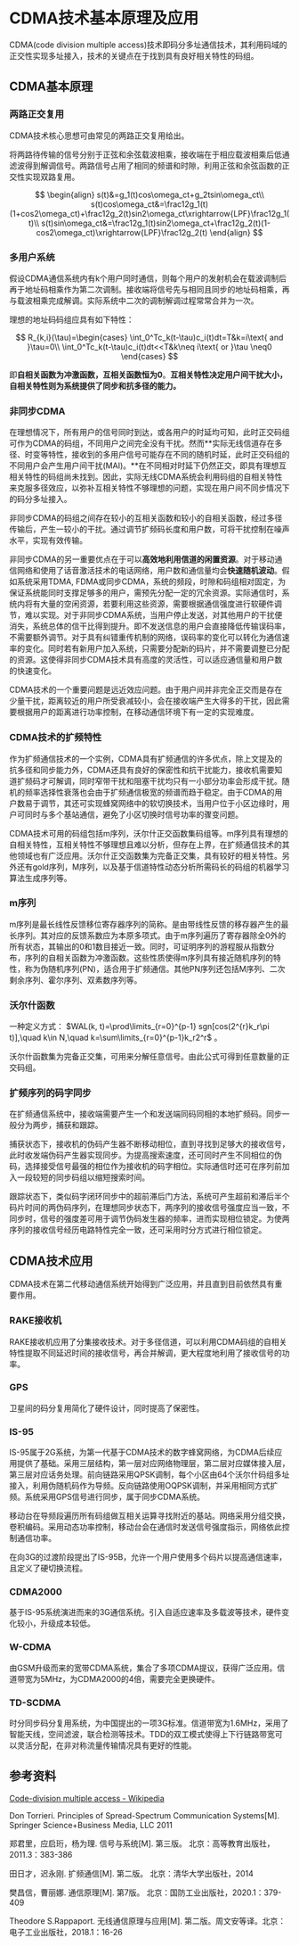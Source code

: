 # CDMA技术基本原理及应用

​CDMA(code division multiple access)技术即码分多址通信技术，其利用码域的正交性实现多址接入，技术的关键点在于找到具有良好相关特性的码组。

## CDMA基本原理

### 两路正交复用

​CDMA技术核心思想可由常见的两路正交复用给出。

​将两路待传输的信号分别于正弦和余弦载波相乘，接收端在于相应载波相乘后低通滤波得到解调信号。两路信号占用了相同的频谱和时隙，利用正弦和余弦函数的正交性实现双路复用。

$$
\begin{align}
s(t)&=g_1(t)cos\omega_ct+g_2tsin\omega_ct\\
s(t)cos\omega_ct&=\frac12g_1(t)(1+cos2\omega_ct)+\frac12g_2(t)sin2\omega_ct\xrightarrow{LPF}\frac12g_1(t)\\
s(t)sin\omega_ct&=\frac12g_1(t)sin2\omega_ct+\frac12g_2(t)(1-cos2\omega_ct)\xrightarrow{LPF}\frac12g_2(t)
\end{align}
$$

### 多用户系统

​假设CDMA通信系统内有k个用户同时通信，则每个用户的发射机会在载波调制后再于地址码相乘作为第二次调制。接收端将信号先与相同且同步的地址码相乘，再与载波相乘完成解调。实际系统中二次的调制解调过程常常合并为一次。

​理想的地址码码组应具有如下特性：

$$
R_{k,i}(\tau)=\begin{cases}
\int_0^Tc_k(t-\tau)c_i(t)dt=T&k=i\text{ and }\tau=0\\
\int_0^Tc_k(t-\tau)c_i(t)dt<<T&k\neq i\text{ or }\tau \neq0
\end{cases}
$$

​即**自相关函数为冲激函数，互相关函数恒为0**。**互相关特性决定用户间干扰大小，自相关特性则为系统提供了同步和抗多径的能力。**

### 非同步CDMA

​在理想情况下，所有用户的信号同时到达，或各用户的时延均可知，此时正交码组可作为CDMA的码组，不同用户之间完全没有干扰。然而**实际无线信道存在多径、时变等特性，接收到的多用户信号可能存在不同的随机时延，此时正交码组的不同用户会产生用户间干扰(MAI)。**在不同相对时延下仍然正交，即具有理想互相关特性的码组尚未找到。因此，实际无线CDMA系统会利用码组的自相关特性来克服多径效应，以弥补互相关特性不够理想的问题，实现在用户间不同步情况下的码分多址接入。

​非同步CDMA的码组之间存在较小的互相关函数和较小的自相关函数，经过多径传输后，产生一较小的干扰。通过调节扩频码长度和用户数，可将干扰控制在噪声水平，实现有效传输。

​非同步CDMA的另一重要优点在于可以**高效地利用信道的闲置资源**。对于移动通信网络和使用了话音激活技术的电话网络，用户数和通信量均会**快速随机波动**。假如系统采用TDMA, FDMA或同步CDMA，系统的频段，时隙和码组相对固定，为保证系统能同时支撑足够多的用户，需预先分配一定的冗余资源。实际通信时，系统内将有大量的空闲资源，若要利用这些资源，需要根据通信强度进行软硬件调节，难以实现。对于非同步CDMA系统，当用户停止发送，对其他用户的干扰便消失，系统总体的信干比得到提升。即不发送信息的用户会直接降低传输误码率，不需要额外调节。对于具有纠错重传机制的网络，误码率的变化可以转化为通信速率的变化。同时若有新用户加入系统，只需要分配新的码片，并不需要调整已分配的资源。这使得非同步CDMA技术具有高度的灵活性，可以适应通信量和用户数的快速变化。

​CDMA技术的一个重要问题是远近效应问题。由于用户间并非完全正交而是存在少量干扰，距离较近的用户所受衰减较小，会在接收端产生大得多的干扰，因此需要根据用户的距离进行功率控制，在移动通信环境下有一定的实现难度。

### CDMA技术的扩频特性

​作为扩频通信技术的一个实例，CDMA具有扩频通信的许多优点，除上文提及的抗多径和同步能力外，CDMA还具有良好的保密性和抗干扰能力，接收机需要知道扩频码才可解调，同时窄带干扰和阻塞干扰均只有一小部分功率会形成干扰。随机的频率选择性衰落也会由于扩频通信极宽的频谱而趋于稳定。由于CDMA的用户数易于调节，其还可实现蜂窝网络中的软切换技术，当用户位于小区边缘时，用户可同时与多个基站通信，避免了小区切换时信号功率的骤变问题。

​CDMA技术可用的码组包括m序列，沃尔什正交函数集码组等。m序列具有理想的自相关特性，互相关特性不够理想且难以分析，但存在上界，在扩频通信技术的其他领域也有广泛应用。沃尔什正交函数集为完备正交集，具有较好的相关特性。另外还有gold序列，M序列，以及基于信道特性动态分析所需码长的码组的机器学习算法生成序列等。

### m序列

​m序列是最长线性反馈移位寄存器序列的简称。是由带线性反馈的移存器产生的最长序列。其对应的反馈系数应为本原多项式。由于m序列遍历了寄存器除全0外的所有状态，其输出的0和1数目接近一致。同时，可证明序列的游程服从指数分布，序列的自相关函数为冲激函数。这些性质使得m序列具有接近随机序列的特性，称为伪随机序列(PN)，适合用于扩频通信。其他PN序列还包括M序列、二次剩余序列、霍尔序列、双素数序列等。

### 沃尔什函数


一种定义方式： $WAL(k, t)=\prod\limits_{r=0}^{p-1} sgn[cos(2^{r}k_r\pi t)],\quad k\in N,\quad k=\sum\limits_{r=0}^{p-1}k_r2^r$ 。

沃尔什函数集为完备正交集，可用来分解任意信号。由此公式可得到任意数量的正交码组。

### 扩频序列的码字同步

​在扩频通信系统中，接收端需要产生一个和发送端同码同相的本地扩频码。同步一般分为两步，捕获和跟踪。

​捕获状态下，接收机的伪码产生器不断移动相位，直到寻找到足够大的接收信号，此时收发端伪码产生器实现同步。为提高搜索速度，还可同时产生不同相位的伪码，选择接受信号最强的相位作为接收机的码字相位。实际通信时还可在序列前加入一段较短的同步码组以缩短搜索时间。

​跟踪状态下，类似码字闭环同步中的超前滞后门方法，系统可产生超前和滞后半个码片时间的两伪码序列，在理想同步状态下，两序列的接收信号强度应当一致，不同步时，信号的强度差可用于调节伪码发生器的频率，进而实现相位锁定。为使两序列的接收信号经历电路特性完全一致，还可采用时分方式进行相位锁定。

## CDMA技术应用

​CDMA技术在第二代移动通信系统开始得到广泛应用，并且直到目前依然具有重要作用。

### RAKE接收机

​RAKE接收机应用了分集接收技术。对于多径信道，可以利用CDMA码组的自相关特性提取不同延迟时间的接收信号，再合并解调，更大程度地利用了接收信号的功率。

### GPS

​卫星间的码分复用简化了硬件设计，同时提高了保密性。

### IS-95

​IS-95属于2G系统，为第一代基于CDMA技术的数字蜂窝网络，为CDMA后续应用提供了基础。采用三层结构，第一层对应网络物理层，第二层对应媒体接入层，第三层对应话务处理。前向链路采用QPSK调制，每个小区由64个沃尔什码组多址接入，利用伪随机码作为导频。反向链路使用OQPSK调制，并采用相同方式扩频。系统采用GPS信号进行同步，属于同步CDMA系统。

​移动台在导频段遍历所有码组做互相关运算寻找附近的基站。网络采用分组交换，卷积编码。采用动态功率控制，移动台会在通信时发送信号强度指示，网络依此控制通信功率。

​在向3G的过渡阶段提出了IS-95B，允许一个用户使用多个码片以提高通信速率，且定义了硬切换流程。

### CDMA2000

​基于IS-95系统演进而来的3G通信系统。引入自适应速率及多载波等技术，硬件变化较小，升级成本较低。

### W-CDMA

​由GSM升级而来的宽带CDMA系统，集合了多项CDMA提议，获得广泛应用。信道带宽为5MHz，为CDMA2000的4倍，需要完全更换硬件。

### TD-SCDMA

​时分同步码分复用系统，为中国提出的一项3G标准。信道带宽为1.6MHz，采用了智能天线，空间滤波，联合检测等技术。TDD的双工模式使得上下行链路带宽可以灵活分配，在非对称流量传输情况具有更好的性能。

## 参考资料

[Code-division multiple access - Wikipedia](https://en.wikipedia.org/wiki/Code-division_multiple_access)

Don Torrieri. Principles of Spread-Spectrum Communication Systems[M]. Springer Science+Business Media, LLC 2011

郑君里，应启珩，杨为理. 信号与系统[M]. 第三版。 北京：高等教育出版社，2011.3：383-386

田日才，迟永刚. 扩频通信[M]. 第二版。 北京：清华大学出版社，2014

樊昌信，曹丽娜. 通信原理[M]. 第7版。 北京：国防工业出版社，2020.1：379-409

Theodore S.Rappaport. 无线通信原理与应用[M]. 第二版。周文安等译。北京：电子工业出版社，2018.1：16-26
